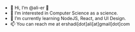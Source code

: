 - 👋 Hi, I’m @ali-er  👋
- 👀 I’m interested in Computer Science as a science.
- 🌱 I’m currently learning NodeJS, React, and UI Design.
- 📫 You can reach me at ershadi[dot]ali[at]gmail[dot]com


